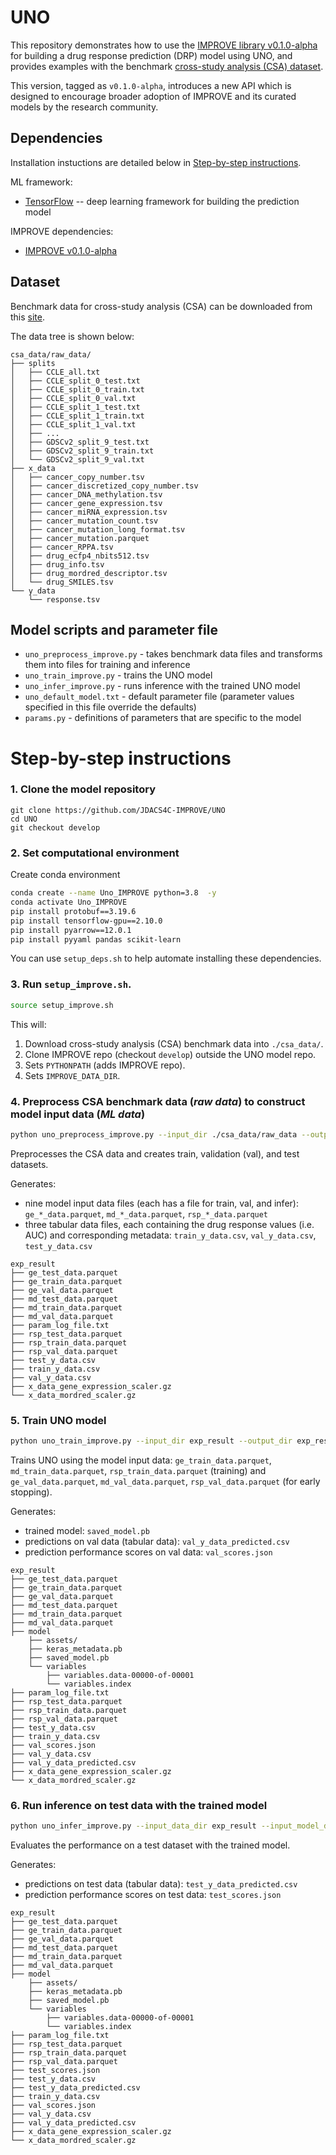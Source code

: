 # UNO

This repository demonstrates how to use the [IMPROVE library v0.1.0-alpha](https://jdacs4c-improve.github.io/docs/v0.1.0-alpha/) for building a drug response prediction (DRP) model using UNO, and provides examples with the benchmark [cross-study analysis (CSA) dataset](https://web.cels.anl.gov/projects/IMPROVE_FTP/candle/public/improve/benchmarks/single_drug_drp/benchmark-data-pilot1/csa_data/).

This version, tagged as `v0.1.0-alpha`, introduces a new API which is designed to encourage broader adoption of IMPROVE and its curated models by the research community.

## Dependencies
Installation instuctions are detailed below in [Step-by-step instructions](#step-by-step-instructions).

ML framework:
+ [TensorFlow](https://www.tensorflow.org/) -- deep learning framework for building the prediction model

IMPROVE dependencies:
+ [IMPROVE v0.1.0-alpha](https://jdacs4c-improve.github.io/docs/v0.1.0-alpha/)


## Dataset
Benchmark data for cross-study analysis (CSA) can be downloaded from this [site](https://web.cels.anl.gov/projects/IMPROVE_FTP/candle/public/improve/benchmarks/single_drug_drp/benchmark-data-pilot1/csa_data/).

The data tree is shown below:
```
csa_data/raw_data/
├── splits
│   ├── CCLE_all.txt
│   ├── CCLE_split_0_test.txt
│   ├── CCLE_split_0_train.txt
│   ├── CCLE_split_0_val.txt
│   ├── CCLE_split_1_test.txt
│   ├── CCLE_split_1_train.txt
│   ├── CCLE_split_1_val.txt
│   ├── ...
│   ├── GDSCv2_split_9_test.txt
│   ├── GDSCv2_split_9_train.txt
│   └── GDSCv2_split_9_val.txt
├── x_data
│   ├── cancer_copy_number.tsv
│   ├── cancer_discretized_copy_number.tsv
│   ├── cancer_DNA_methylation.tsv
│   ├── cancer_gene_expression.tsv
│   ├── cancer_miRNA_expression.tsv
│   ├── cancer_mutation_count.tsv
│   ├── cancer_mutation_long_format.tsv
│   ├── cancer_mutation.parquet
│   ├── cancer_RPPA.tsv
│   ├── drug_ecfp4_nbits512.tsv
│   ├── drug_info.tsv
│   ├── drug_mordred_descriptor.tsv
│   └── drug_SMILES.tsv
└── y_data
    └── response.tsv
```

## Model scripts and parameter file
+ `uno_preprocess_improve.py` - takes benchmark data files and transforms them into files for training and inference
+ `uno_train_improve.py` - trains the UNO model
+ `uno_infer_improve.py` - runs inference with the trained UNO model
+ `uno_default_model.txt` - default parameter file (parameter values specified in this file override the defaults)
+ `params.py` - definitions of parameters that are specific to the model

# Step-by-step instructions

### 1. Clone the model repository
```
git clone https://github.com/JDACS4C-IMPROVE/UNO
cd UNO
git checkout develop
```


### 2. Set computational environment
Create conda environment
```bash
conda create --name Uno_IMPROVE python=3.8  -y
conda activate Uno_IMPROVE
pip install protobuf==3.19.6
pip install tensorflow-gpu==2.10.0
pip install pyarrow==12.0.1
pip install pyyaml pandas scikit-learn
```

You can use `setup_deps.sh` to help automate installing these dependencies.

### 3. Run `setup_improve.sh`.
```bash
source setup_improve.sh
```

This will:
1. Download cross-study analysis (CSA) benchmark data into `./csa_data/`.
2. Clone IMPROVE repo (checkout `develop`) outside the UNO model repo.
3. Sets `PYTHONPATH` (adds IMPROVE repo).
4. Sets `IMPROVE_DATA_DIR`.


### 4. Preprocess CSA benchmark data (_raw data_) to construct model input data (_ML data_)
```bash
python uno_preprocess_improve.py --input_dir ./csa_data/raw_data --output_dir exp_result
```

Preprocesses the CSA data and creates train, validation (val), and test datasets.

Generates:
* nine model input data files (each has a file for train, val, and infer): `ge_*_data.parquet`, `md_*_data.parquet`, `rsp_*_data.parquet`
* three tabular data files, each containing the drug response values (i.e. AUC) and corresponding metadata: `train_y_data.csv`, `val_y_data.csv`, `test_y_data.csv`

```
exp_result
├── ge_test_data.parquet
├── ge_train_data.parquet
├── ge_val_data.parquet
├── md_test_data.parquet
├── md_train_data.parquet
├── md_val_data.parquet
├── param_log_file.txt
├── rsp_test_data.parquet
├── rsp_train_data.parquet
├── rsp_val_data.parquet
├── test_y_data.csv
├── train_y_data.csv
├── val_y_data.csv
├── x_data_gene_expression_scaler.gz
└── x_data_mordred_scaler.gz
```

### 5. Train UNO model
```bash
python uno_train_improve.py --input_dir exp_result --output_dir exp_result
```

Trains UNO using the model input data: `ge_train_data.parquet`, `md_train_data.parquet`, `rsp_train_data.parquet` (training) and `ge_val_data.parquet`, `md_val_data.parquet`, `rsp_val_data.parquet` (for early stopping).

Generates:
* trained model: `saved_model.pb`
* predictions on val data (tabular data): `val_y_data_predicted.csv`
* prediction performance scores on val data: `val_scores.json`

```
exp_result
├── ge_test_data.parquet
├── ge_train_data.parquet
├── ge_val_data.parquet
├── md_test_data.parquet
├── md_train_data.parquet
├── md_val_data.parquet
├── model
    ├── assets/
    ├── keras_metadata.pb
    ├── saved_model.pb
    └── variables
        ├── variables.data-00000-of-00001
        └── variables.index
├── param_log_file.txt
├── rsp_test_data.parquet
├── rsp_train_data.parquet
├── rsp_val_data.parquet
├── test_y_data.csv
├── train_y_data.csv
├── val_scores.json
├── val_y_data.csv
├── val_y_data_predicted.csv
├── x_data_gene_expression_scaler.gz
└── x_data_mordred_scaler.gz
```

### 6. Run inference on test data with the trained model
```bash
python uno_infer_improve.py --input_data_dir exp_result --input_model_dir exp_result --output_dir exp_result --calc_infer_score true
```

Evaluates the performance on a test dataset with the trained model.

Generates:
* predictions on test data (tabular data): `test_y_data_predicted.csv`
* prediction performance scores on test data: `test_scores.json`
```
exp_result
├── ge_test_data.parquet
├── ge_train_data.parquet
├── ge_val_data.parquet
├── md_test_data.parquet
├── md_train_data.parquet
├── md_val_data.parquet
├── model
    ├── assets/
    ├── keras_metadata.pb
    ├── saved_model.pb
    └── variables
        ├── variables.data-00000-of-00001
        └── variables.index
├── param_log_file.txt
├── rsp_test_data.parquet
├── rsp_train_data.parquet
├── rsp_val_data.parquet
├── test_scores.json
├── test_y_data.csv
├── test_y_data_predicted.csv
├── train_y_data.csv
├── val_scores.json
├── val_y_data.csv
├── val_y_data_predicted.csv
├── x_data_gene_expression_scaler.gz
└── x_data_mordred_scaler.gz
```
